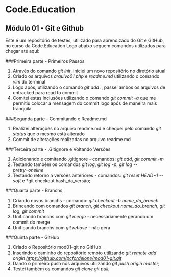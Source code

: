 Code.Education
===============================================================
Módulo 01 - Git e Github
---------------------------------------------------------------

Este é um repositório de testes, utilizado para aprendizado do Git e GitHub, no curso da Code.Education
Logo abaixo seguem comandos utilizados para chegar até aqui:

###Primeira parte - Primeiros Passos
1. Através do comando *git init*, iniciei um novo repositório no diretório atual
2. Criado os arquivos *arquivo01.php* e *readme.md* utilizando o comando *vim* do terminal
3. Logo após, utilizando o comando *git add .*, passei ambos os arquivos de untracked para read to commit
4. Comitei estas inclusões utilizando o comando *git commit -a* que me permitiu colocar a mensagem do commit logo após de maneira mais tranquila

###Segunda parte - Commitando e Readme.md
1. Realizei alterações no arquivo readme.md e chequei pelo comando *git status* que o mesmo está alterado
2. Commit de alterações realizadas no arquivo readme.md

###Terceira parte - .Gitignore e Voltando Versões
1. Adicionando e comitando .gitignore - comandos: *git add*, *git commit -m*
2. Testando também os comandos *git log*, *git log -p*, *git log --pretty=oneline*
3. Testando retorno a versões anteriores - comandos: *git reset HEAD~1 --soft* e *git checkout hash_da_versão;

###Quarta parte - Branchs
1. Criando novos branchs - comando: *git checkout -b nome_do_branch*
2. Brincando com comandos *git branch*, *git checkout nome_do_branch*, *git log*, *git commit*
3. Unificando branchs com *git merge* - necessariamente gerando um commit do merge
4. Unificando branchs com *git rebase* - não gera

###Quinta parte - GitHub
1. Criado o Repositório mod01-git no GitHub
2. Inserindo o caminho do repositório remoto utilizando *git remote add origin https://github.com/pcfordelone/mod01-git.git*
3. Dando o primeiro push nos arquivos utilizando *git push origin master*;
4. Testei também os comandos *git clone* *git pull*;
